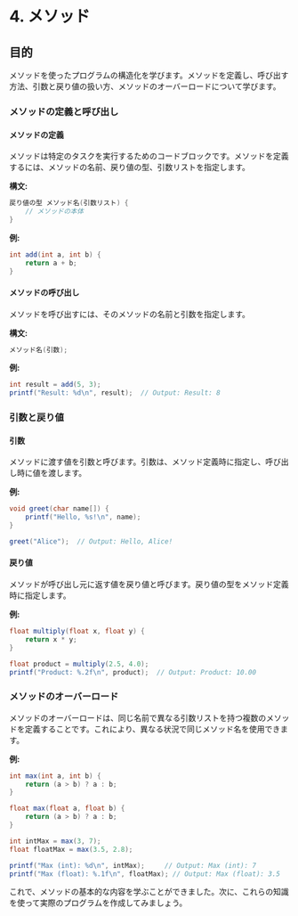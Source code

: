 # 4. メソッド
## 目的
メソッドを使ったプログラムの構造化を学びます。メソッドを定義し、呼び出す方法、引数と戻り値の扱い方、メソッドのオーバーロードについて学びます。

### メソッドの定義と呼び出し

#### メソッドの定義
メソッドは特定のタスクを実行するためのコードブロックです。メソッドを定義するには、メソッドの名前、戻り値の型、引数リストを指定します。

**構文:**
```java
戻り値の型 メソッド名(引数リスト) {
    // メソッドの本体
}
```

**例:**
```java
int add(int a, int b) {
    return a + b;
}
```

#### メソッドの呼び出し
メソッドを呼び出すには、そのメソッドの名前と引数を指定します。

**構文:**
```java
メソッド名(引数);
```

**例:**
```java
int result = add(5, 3);
printf("Result: %d\n", result);  // Output: Result: 8
```

### 引数と戻り値

#### 引数
メソッドに渡す値を引数と呼びます。引数は、メソッド定義時に指定し、呼び出し時に値を渡します。

**例:**
```java
void greet(char name[]) {
    printf("Hello, %s!\n", name);
}

greet("Alice");  // Output: Hello, Alice!
```

#### 戻り値
メソッドが呼び出し元に返す値を戻り値と呼びます。戻り値の型をメソッド定義時に指定します。

**例:**
```java
float multiply(float x, float y) {
    return x * y;
}

float product = multiply(2.5, 4.0);
printf("Product: %.2f\n", product);  // Output: Product: 10.00
```

### メソッドのオーバーロード

メソッドのオーバーロードは、同じ名前で異なる引数リストを持つ複数のメソッドを定義することです。これにより、異なる状況で同じメソッド名を使用できます。

**例:**
```java
int max(int a, int b) {
    return (a > b) ? a : b;
}

float max(float a, float b) {
    return (a > b) ? a : b;
}

int intMax = max(3, 7);
float floatMax = max(3.5, 2.8);

printf("Max (int): %d\n", intMax);     // Output: Max (int): 7
printf("Max (float): %.1f\n", floatMax); // Output: Max (float): 3.5
```

これで、メソッドの基本的な内容を学ぶことができました。次に、これらの知識を使って実際のプログラムを作成してみましょう。
